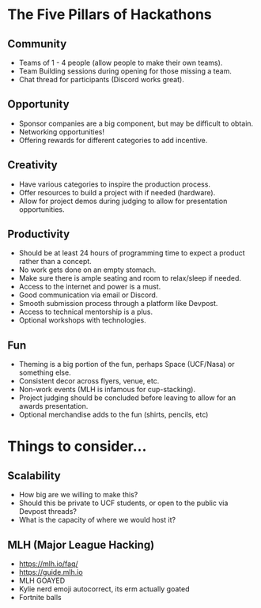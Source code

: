 # The Five Pillars of Hackathons
## Community
- Teams of 1 - 4 people (allow people to make their own teams).
- Team Building sessions during opening for those missing a team.
- Chat thread for participants (Discord works great).
## Opportunity
- Sponsor companies are a big component, but may be difficult to obtain.
- Networking opportunities!
- Offering rewards for different categories to add incentive.
## Creativity
- Have various categories to inspire the production process.
- Offer resources to build a project with if needed (hardware).
- Allow for project demos during judging to allow for presentation opportunities.
## Productivity
- Should be at least 24 hours of programming time to expect a product rather than a concept.
- No work gets done on an empty stomach.
- Make sure there is ample seating and room to relax/sleep if needed.
- Access to the internet and power is a must.
- Good communication via email or Discord.
- Smooth submission process through a platform like Devpost.
- Access to technical mentorship is a plus.
- Optional workshops with technologies.
## Fun
- Theming is a big portion of the fun, perhaps Space (UCF/Nasa) or something else.
- Consistent decor across flyers, venue, etc. 
- Non-work events (MLH is infamous for cup-stacking).
- Project judging should be concluded before leaving to allow for an awards presentation.
- Optional merchandise adds to the fun (shirts, pencils, etc)
# Things to consider...
## Scalability
- How big are we willing to make this?
- Should this be private to UCF students, or open to the public via Devpost threads?
- What is the capacity of where we would host it?
## MLH (Major League Hacking)
- https://mlh.io/faq/
- https://guide.mlh.io
- MLH GOAYED
- Kylie nerd emoji autocorrect, its erm actually goated
- Fortnite balls
